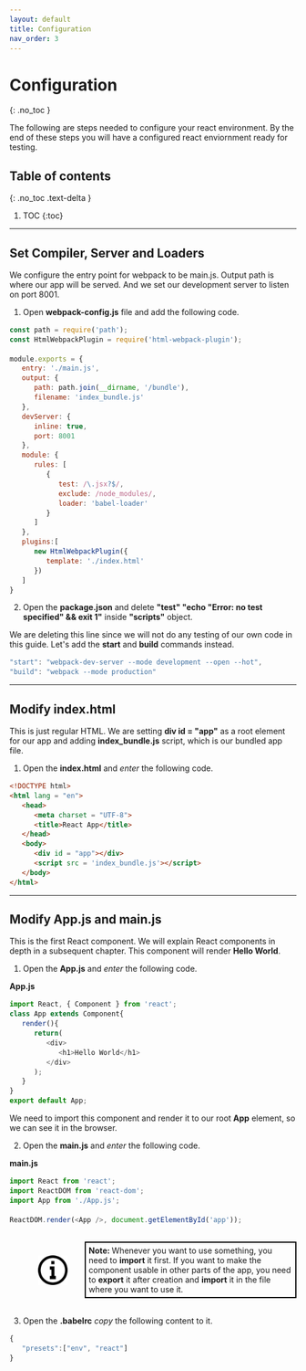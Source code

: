 ```yaml
---
layout: default
title: Configuration
nav_order: 3
---
```


# Configuration
{: .no_toc }

The following are steps needed to configure your react environment. By the end of these steps you will have a configured react enviornment ready for testing.

## Table of contents
{: .no_toc .text-delta }

1. TOC
{:toc}

---
## Set Compiler, Server and Loaders

We configure the entry point for webpack to be main.js.
Output path is where our app will be served.
And we set our development server to listen on port 8001.

1. Open **webpack-config.js** file and add the following code.

```js
const path = require('path');
const HtmlWebpackPlugin = require('html-webpack-plugin');

module.exports = {
   entry: './main.js',
   output: {
      path: path.join(__dirname, '/bundle'),
      filename: 'index_bundle.js'
   },
   devServer: {
      inline: true,
      port: 8001
   },
   module: {
      rules: [
         {
            test: /\.jsx?$/,
            exclude: /node_modules/,
            loader: 'babel-loader'
         }
      ]
   },
   plugins:[
      new HtmlWebpackPlugin({
         template: './index.html'
      })
   ]
}
```

2. Open the **package.json** and delete **"test" "echo \"Error: no test specified\" && exit 1"** inside **"scripts"** object.

We are deleting this line since we will not do any testing of our own code in this guide. Let's add the **start** and **build** commands instead.

```js
"start": "webpack-dev-server --mode development --open --hot",
"build": "webpack --mode production"
```

---

## Modify **index.html**

This is just regular HTML. We are setting **div id = "app"** as a root element for our app and adding **index_bundle.js** script, which is our bundled app file.

1. Open the **index.html** and *enter* the following code.

```html
<!DOCTYPE html>
<html lang = "en">
   <head>
      <meta charset = "UTF-8">
      <title>React App</title>
   </head>
   <body>
      <div id = "app"></div>
      <script src = 'index_bundle.js'></script>
   </body>
</html>
```

---

## Modify **App.js** and **main.js**

This is the first React component. We will explain React components in depth in a subsequent chapter. This component will render **Hello World**.

1. Open the **App.js** and *enter* the following code.

**App.js**
```js
import React, { Component } from 'react';
class App extends Component{
   render(){
      return(
         <div>
            <h1>Hello World</h1>
         </div>
      );
   }
}
export default App;
```

We need to import this component and render it to our root **App** element, so we can see it in the browser.

2. Open the **main.js** and *enter* the following code.

**main.js**
```js
import React from 'react';
import ReactDOM from 'react-dom';
import App from './App.js';

ReactDOM.render(<App />, document.getElementById('app'));
```
<br>
<div style="margin-left: 50px; display: flex; align-items: center;">
    <img src="https://raw.githubusercontent.com/dmitrymatio/setupReactDocs/gh-pages/docs/img/iconfinder_v-31_3162614.png"
      alt="note"
      style=" margin-right: 30px; width: 52px;" />
      <article style="border: 2px solid black; box-sizing: border-box; padding: 5px;"> <strong>Note:  </strong>Whenever you want to use something, you need to <strong>import</strong> it first. If you want to make the component usable in other parts of the app, you need to <strong>export</strong> it after creation and <strong>import</strong> it in the file where you want to use it.</article>
</div>
<br>

3. Open the **.babelrc** *copy* the following content to it.

```js
{
   "presets":["env", "react"]
}
```